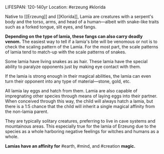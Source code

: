 LIFESPAN: 120-140yr
Location: #erzeung #klorida

Native to [[Erzeung]] and [[Klorída]], Lamia are creatures with a serpent's body and the torso, arms, and head of a human—albeit with snake-like traits such as a forked tongue, slit eyes, and fangs. 

**Depending on the type of lamia, these fangs can also carry deadly venom.** The easiest way to tell if a lamia's bite will be venomous or not is to check the scaling pattern of the Lamia. For the most part, the scale patterns of lamia tend to match-up with the scale patterns of snakes. 

Some lamia have living snakes as as hair. These lamia have the special ability to paralyze opponents just by making eye contact with them. 

If the lamia is strong enough in their magical abilities, the lamia can even turn their opponent into any type of material—stone, gold, etc. 

All lamia lay eggs and hatch from them. Lamia are also capable of impregnating other species through means of laying eggs into their partner. When conceived through this way, the child will always hatch a lamia, but there is a 1:5 chance that the child will inherit a single magical affinity from the non-lamia parent.

They are typically solitary creatures, preferring to live in cave systems and mountainous areas. This especially true for the lamia of Erzeung due to the species as a whole harboring negative feelings for witches and humans as a whole.

**Lamias have an affinity for** #earth, #mind, and #creation **magic.**